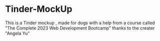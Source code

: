 # Tinder-MockUp

This is a Tinder mockup , made for dogs  with a  help from  a course called "The Complete 2023 Web Development Bootcamp" thanks to the creater "Angela Yu"
